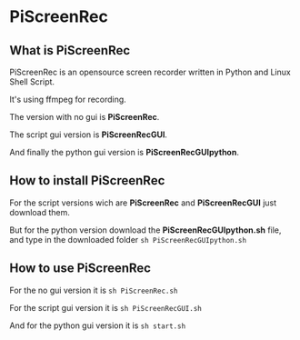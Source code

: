 # PiScreenRec
## What is PiScreenRec
PiScreenRec is an opensource screen recorder written in Python and Linux Shell Script.

It's using ffmpeg for recording.

The version with no gui is **PiScreenRec**.

The script gui version is **PiScreenRecGUI**.

And finally the python gui version is **PiScreenRecGUIpython**.


## How to install PiScreenRec
For the script versions wich are **PiScreenRec** and **PiScreenRecGUI** just download them.

But for the python version download the **PiScreenRecGUIpython.sh** file, and type in the downloaded folder `sh PiScreenRecGUIpython.sh`


## How to use PiScreenRec
For the no gui version it is `sh PiScreenRec.sh`

For the script gui version it is `sh PiScreenRecGUI.sh`

And for the python gui version it is `sh start.sh`
